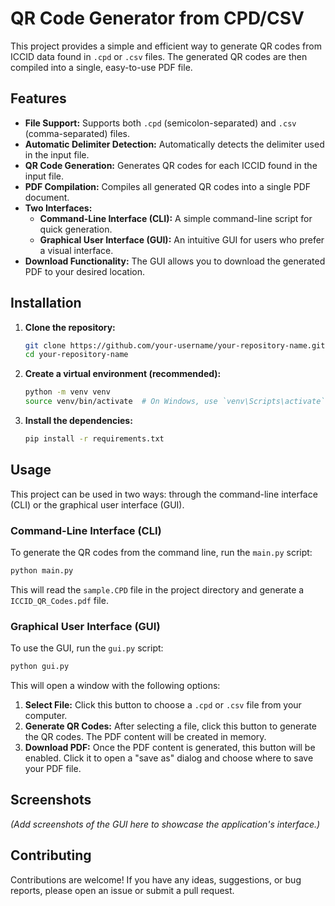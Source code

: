 # QR Code Generator from CPD/CSV

This project provides a simple and efficient way to generate QR codes from ICCID data found in `.cpd` or `.csv` files. The generated QR codes are then compiled into a single, easy-to-use PDF file.

## Features

*   **File Support:** Supports both `.cpd` (semicolon-separated) and `.csv` (comma-separated) files.
*   **Automatic Delimiter Detection:** Automatically detects the delimiter used in the input file.
*   **QR Code Generation:** Generates QR codes for each ICCID found in the input file.
*   **PDF Compilation:** Compiles all generated QR codes into a single PDF document.
*   **Two Interfaces:**
    *   **Command-Line Interface (CLI):** A simple command-line script for quick generation.
    *   **Graphical User Interface (GUI):** An intuitive GUI for users who prefer a visual interface.
*   **Download Functionality:** The GUI allows you to download the generated PDF to your desired location.

## Installation

1.  **Clone the repository:**
    ```bash
    git clone https://github.com/your-username/your-repository-name.git
    cd your-repository-name
    ```

2.  **Create a virtual environment (recommended):**
    ```bash
    python -m venv venv
    source venv/bin/activate  # On Windows, use `venv\Scripts\activate`
    ```

3.  **Install the dependencies:**
    ```bash
    pip install -r requirements.txt
    ```

## Usage

This project can be used in two ways: through the command-line interface (CLI) or the graphical user interface (GUI).

### Command-Line Interface (CLI)

To generate the QR codes from the command line, run the `main.py` script:

```bash
python main.py
```

This will read the `sample.CPD` file in the project directory and generate a `ICCID_QR_Codes.pdf` file.

### Graphical User Interface (GUI)

To use the GUI, run the `gui.py` script:

```bash
python gui.py
```

This will open a window with the following options:

1.  **Select File:** Click this button to choose a `.cpd` or `.csv` file from your computer.
2.  **Generate QR Codes:** After selecting a file, click this button to generate the QR codes. The PDF content will be created in memory.
3.  **Download PDF:** Once the PDF content is generated, this button will be enabled. Click it to open a "save as" dialog and choose where to save your PDF file.

## Screenshots

*(Add screenshots of the GUI here to showcase the application's interface.)*

## Contributing

Contributions are welcome! If you have any ideas, suggestions, or bug reports, please open an issue or submit a pull request.